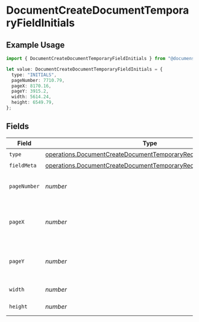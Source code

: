 # DocumentCreateDocumentTemporaryFieldInitials

## Example Usage

```typescript
import { DocumentCreateDocumentTemporaryFieldInitials } from "@documenso/sdk-typescript/models/operations";

let value: DocumentCreateDocumentTemporaryFieldInitials = {
  type: "INITIALS",
  pageNumber: 7710.79,
  pageX: 8170.16,
  pageY: 3915.2,
  width: 5614.24,
  height: 6549.79,
};
```

## Fields

| Field                                                                                                                                                        | Type                                                                                                                                                         | Required                                                                                                                                                     | Description                                                                                                                                                  |
| ------------------------------------------------------------------------------------------------------------------------------------------------------------ | ------------------------------------------------------------------------------------------------------------------------------------------------------------ | ------------------------------------------------------------------------------------------------------------------------------------------------------------ | ------------------------------------------------------------------------------------------------------------------------------------------------------------ |
| `type`                                                                                                                                                       | [operations.DocumentCreateDocumentTemporaryRecipientTypeInitials1](../../models/operations/documentcreatedocumenttemporaryrecipienttypeinitials1.md)         | :heavy_check_mark:                                                                                                                                           | N/A                                                                                                                                                          |
| `fieldMeta`                                                                                                                                                  | [operations.DocumentCreateDocumentTemporaryRecipientFieldMetaInitials](../../models/operations/documentcreatedocumenttemporaryrecipientfieldmetainitials.md) | :heavy_minus_sign:                                                                                                                                           | N/A                                                                                                                                                          |
| `pageNumber`                                                                                                                                                 | *number*                                                                                                                                                     | :heavy_check_mark:                                                                                                                                           | The page number the field will be on.                                                                                                                        |
| `pageX`                                                                                                                                                      | *number*                                                                                                                                                     | :heavy_check_mark:                                                                                                                                           | The X coordinate of where the field will be placed.                                                                                                          |
| `pageY`                                                                                                                                                      | *number*                                                                                                                                                     | :heavy_check_mark:                                                                                                                                           | The Y coordinate of where the field will be placed.                                                                                                          |
| `width`                                                                                                                                                      | *number*                                                                                                                                                     | :heavy_check_mark:                                                                                                                                           | The width of the field.                                                                                                                                      |
| `height`                                                                                                                                                     | *number*                                                                                                                                                     | :heavy_check_mark:                                                                                                                                           | The height of the field.                                                                                                                                     |